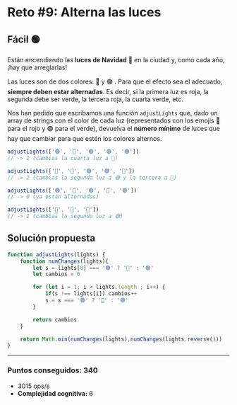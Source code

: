 # Reto #9: Alterna las luces

## Fácil 🟢

Están encendiendo las **luces de Navidad** 🎄 en la ciudad y, como cada año, ¡hay que arreglarlas!

Las luces son de dos colores: 🔴 y 🟢 . Para que el efecto sea el adecuado, **siempre deben estar alternadas**. Es decir, si la primera luz es roja, la segunda debe ser verde, la tercera roja, la cuarta verde, etc.

Nos han pedido que escribamos una función `adjustLights` que, dado un array de strings con el color de cada luz (representados con los emojis 🔴 para el rojo y 🟢 para el verde), devuelva el **número mínimo** de luces que hay que cambiar para que estén los colores alternos.

```javascript
adjustLights(['🟢', '🔴', '🟢', '🟢', '🟢'])
// -> 1 (cambias la cuarta luz a 🔴)

adjustLights(['🔴', '🔴', '🟢', '🟢', '🔴'])
// -> 2 (cambias la segunda luz a 🟢 y la tercera a 🔴)

adjustLights(['🟢', '🔴', '🟢', '🔴', '🟢'])
// -> 0 (ya están alternadas)

adjustLights(['🔴', '🔴', '🔴'])
// -> 1 (cambias la segunda luz a 🟢)
```


## Solución propuesta

```javascript
function adjustLights(lights) {
    function numChanges(lights){
        let s = lights[0] === '🟢' ? '🔴' : '🟢'   
        let cambios = 0

        for (let i = 1; i < lights.length ; i++) {
            if(s !== lights[i]) cambios++
            s = s === '🟢' ? '🔴' : '🟢'
        }

        return cambios
    }

    return Math.min(numChanges(lights),numChanges(lights.reverse()))
}

```

---

### Puntos conseguidos: 340

* 3015 ops/s
* **Complejidad cognitiva:** 6